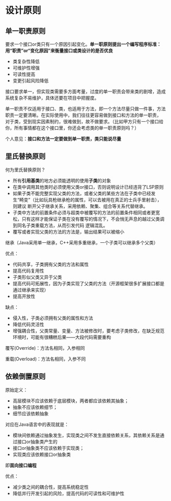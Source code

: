 # 设计原则
## 单一职责原则
要求一个接口or类只有一个原因引起变化。**单一职原则提出一个编写程序标准：用“职责”or“变化原因”来衡量接口或类设计的是否优良**
- 类复杂性降低
- 可维护性增强
- 可读性提高
- 变更引起风险降低

接口要求单一，但实现类需要多方面考量，过度的单一职责会带来类的剧增，造成系统复杂不易维护，具体还要在项目中把握度。

单一职责不仅适用于接口、类，也适用于方法，即一个方法尽量只做一件事，方法职责一定要清晰。在实际使用中，我们往往更容易做到接口和方法的单一职责，
对于类，受到现实因素制约，很难做到，故不做要求。（比如甲方只有一个接口给你，所有事情都在这个接口里，你还会考虑类的单一职责原则吗？）

个人意见：**接口和方法一定要做到单一职责，类只能说尽量**
## 里氏替换原则
何为里氏替换原则？

- 所有**引用基类**的地方必须能透明的使用**子类**的对象
- 在类中调用其他类时必须使用父类or接口，否则说明设计已经违背了LSP原则
- 如果子类不能完整实现父类的方法，或者父类的某些方法在子类中已经发生“畸变”（比如玩具枪继承枪的属性，可以去被用在真正的士兵手里射击），则建议
断开父子继承关系，采用依赖、聚集、组合等关系代替继承。
- 子类中方法的前置条件必须与超类中被覆写的方法的前置条件相同或者更宽松，只有这样才能保证子类在没有覆写的情况下，不会悄无声息的越过父类调到同名子类重载方法，从而引发代码
逻辑混乱。
- 覆写或者实现父类的方法的方法是，输出结果可以被缩小

继承（Java采用单一继承，C++采用多重继承，一个子类可以继承多个父类）

优点：
- 代码共享，子类拥有父类的方法和属性
- 提高代码复用性
- 子类形似父类又异于父类
- 提高代码可拓展性，因为子类实现了父类的方法（开源框架很多扩展接口都是通过继承来实现）
- 提高开放性

缺点：
- 侵入性，子类必须拥有父类的属性和方法
- 降低代码灵活性
- 增强耦合性，父类常量、变量、方法被修改时，要考虑子类修改，在缺乏规范环境时，可能有很糟糕后果——大段代码需要重构

覆写(Override)：方法名相同，入参相同

重载(Overload)：方法名相同，入参不同


## 依赖倒置原则
原始定义：
- 高层模块不应该依赖于底层模块，两者都应该依赖其抽象；
- 抽象不应该依赖细节；
- 细节应该依赖抽象

对应在Java语言中的表现就是：
- 模块间依赖通过抽象发生，实现类之间不发生直接依赖关系，其依赖关系是通过接口or抽象类产生的
- 接口or抽象类不应该依赖于实现类；
- 实现类应该依赖接口or抽象类

即**面向接口编程**

优点：
 - 减少类之间的耦合性，提高系统稳定性
 - 降低并行开发引起的风险，提高代码的可读性和可维护性



